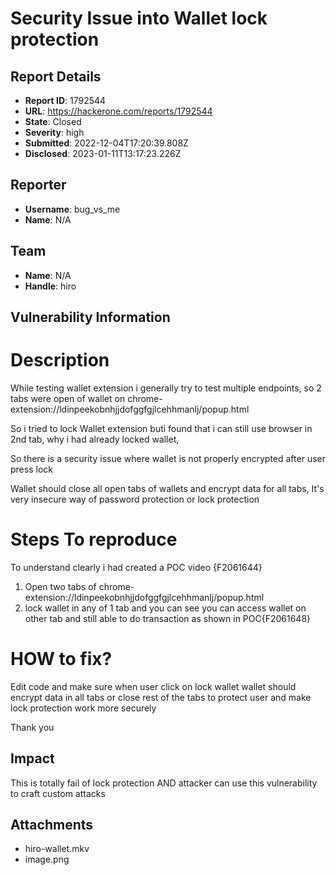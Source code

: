 # Security Issue into Wallet lock protection 

## Report Details
- **Report ID**: 1792544
- **URL**: https://hackerone.com/reports/1792544
- **State**: Closed
- **Severity**: high
- **Submitted**: 2022-12-04T17:20:39.808Z
- **Disclosed**: 2023-01-11T13:17:23.226Z

## Reporter
- **Username**: bug_vs_me
- **Name**: N/A

## Team
- **Name**: N/A
- **Handle**: hiro

## Vulnerability Information
# Description

While testing wallet extension i generally try to test multiple endpoints, so 2 tabs were open of wallet on chrome-extension://ldinpeekobnhjjdofggfgjlcehhmanlj/popup.html


So i tried to lock Wallet extension buti found that i can still use browser in 2nd tab, why i had already locked wallet,


So there is a security issue where wallet is not properly encrypted after user press lock

Wallet should close all open tabs of wallets and encrypt data for all tabs, It's very insecure way of password protection or lock protection


# Steps To reproduce

To understand clearly i had created a POC video 
{F2061644}

1. Open two tabs of chrome-extension://ldinpeekobnhjjdofggfgjlcehhmanlj/popup.html
2. lock wallet in any of 1 tab and you can see you can access wallet on other tab and still able to do transaction as shown in POC{F2061648}


# HOW to fix?

Edit code and make sure when user click on lock wallet wallet should encrypt data in all tabs or close rest of the tabs to protect user and make lock protection work more securely

Thank you

## Impact

This is totally fail of lock protection AND attacker can use this vulnerability to craft custom attacks

## Attachments
- hiro-wallet.mkv
- image.png
